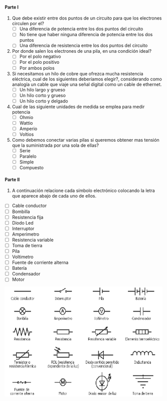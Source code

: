 #### Parte I

1. Que debe existir entre dos puntos de un circuito para que los electrones circulen por el?
   - [ ] Una diferencia de potencia entre los dos puntos del circuito
   - [ ] No tiene que haber ninguna diferencia de potencia entre los dos puntos 
   - [ ] Una diferencia de resistencia entre los dos puntos del circuito
2. Por donde salen los electrones de una pila, en  una condición ideal?
   - [ ] Por el polo negativo
   - [ ] Por el polo positivo
   - [ ] Por ambos polos
3. Si necesitamos un hilo de cobre que ofrezca mucha resistencia eléctrica, cual de los siguientes deberíamos elegir?, considerando como analogía un cable que viaje una señal digital como un cable de ethernet.
   - [ ] Un hilo largo y grueso
   - [ ] Un hilo corto y grueso
   - [ ] Un hilo corto y delgado
4. Cual de las siguiente unidades de medida se emplea para medir potencia
   - [ ] Ohmio
   - [ ] Wattio
   - [ ] Amperio
   - [ ] Voltios
5. Como debemos conectar varias pilas si queremos obtener mas tensión que la suministrada por una sola de ellas?
   - [ ] Serie
   - [ ] Paralelo
   - [ ] Simple
   - [ ] Compuesto

#### Parte II


1. A continuación relacione cada símbolo electrónico colocando la letra que aparece abajo de cada uno de ellos.

- [ ] Cable conductor  
- [ ] Bombilla
- [ ] Resistencia fija
- [ ] Diodo Led
- [ ] Interruptor
- [ ] Amperimetro
- [ ] Resistencia variable
- [ ] Toma de tierra
- [ ] Pila
- [ ] Voltimetro
- [ ] Fuente de corriente alterna
- [ ] Batería
- [ ] Condensador
- [ ] Motor

<p align="center"> 
    <img alt="Logo" src="../img/C1.x_SimbolosElectronicos.png" width=550 height=350>    
</p>
